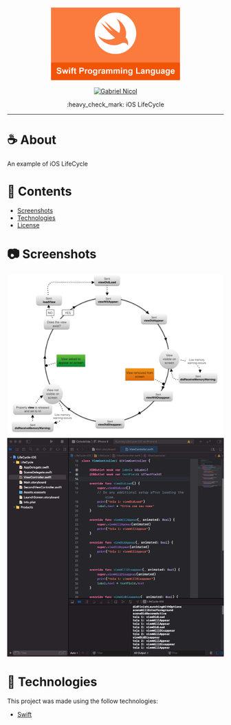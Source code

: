 

         
<p align="center">
   <img src="https://github.com/moraesnicol/tinder_iOS/blob/main/swift.png" alt="swift" width="300"/>
</p>

<p align="center">
   <a href="https://www.linkedin.com/in/moraesnicol/">
      <img alt="Gabriel Nicol" src="https://img.shields.io/badge/linkedin-%230077B5.svg?&style=for-the-badge&logo=linkedin&logoColor=white" />
   </a>
 
</p>

<p align="center">
  :heavy_check_mark: iOS LifeCycle
</p>

<hr />


# :coffee: About

An example of  iOS LifeCycle

# 📌 Contents

* [Screenshots](#camera-screenshot)
* [Technologies](#rocket-technologies)
* [License](#page_facing_up-license)

# :camera: Screenshots
<div align="center">
   <img src="https://github.com/moraesnicol/LifeCycle-iOS/blob/main/1.png" >
</div>

<div align="center">
<img src="https://github.com/moraesnicol/LifeCycle-iOS/blob/main/2.png" >
</div>

# :rocket: Technologies
This project was made using the follow technologies:

* [Swift](https://swift.org/)
